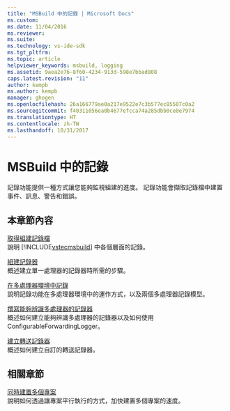 ```yaml
---
title: "MSBuild 中的記錄 | Microsoft Docs"
ms.custom: 
ms.date: 11/04/2016
ms.reviewer: 
ms.suite: 
ms.technology: vs-ide-sdk
ms.tgt_pltfrm: 
ms.topic: article
helpviewer_keywords: msbuild, logging
ms.assetid: 9aea2e76-8f60-4234-913d-598e7bbad808
caps.latest.revision: "11"
author: kempb
ms.author: kempb
manager: ghogen
ms.openlocfilehash: 26a166779ae0a217e9522e7c3b577ec85507c0a2
ms.sourcegitcommit: f40311056ea0b4677efcca74a285dbb0ce0e7974
ms.translationtype: HT
ms.contentlocale: zh-TW
ms.lasthandoff: 10/31/2017
---
```

# <a name="logging-in-msbuild"></a>MSBuild 中的記錄
記錄功能提供一種方式讓您能夠監視組建的進度。 記錄功能會擷取記錄檔中建置事件、訊息、警告和錯誤。  
  
## <a name="in-this-section"></a>本章節內容  
 [取得組建記錄檔](../msbuild/obtaining-build-logs-with-msbuild.md)  
 說明 [!INCLUDE[vstecmsbuild](../extensibility/internals/includes/vstecmsbuild_md.md)] 中各個層面的記錄。  
  
 [組建記錄器](../msbuild/build-loggers.md)  
 概述建立單一處理器的記錄器時所需的步驟。  
  
 [在多處理器環境中記錄](../msbuild/logging-in-a-multi-processor-environment.md)  
 說明記錄功能在多處理器環境中的運作方式，以及兩個多處理器記錄模型。  
  
 [撰寫能夠辨識多處理器的記錄器](../msbuild/writing-multi-processor-aware-loggers.md)  
 概述如何建立能夠辨識多處理器的記錄器以及如何使用 ConfigurableForwardingLogger。  
  
 [建立轉送記錄器](../msbuild/creating-forwarding-loggers.md)  
 概述如何建立自訂的轉送記錄器。  
  
## <a name="related-sections"></a>相關章節  
 [同時建置多個專案](../msbuild/building-multiple-projects-in-parallel-with-msbuild.md)  
 說明如何透過讓專案平行執行的方式，加快建置多個專案的速度。